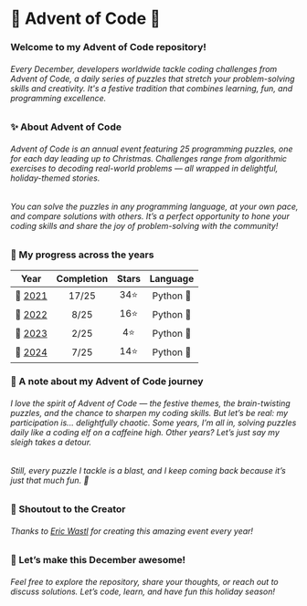 # 🎄 Advent of Code 🎄

### Welcome to my Advent of Code repository!

###### Every December, developers worldwide tackle coding challenges from Advent of Code, a daily series of puzzles that stretch your problem-solving skills and creativity. It's a festive tradition that combines learning, fun, and programming excellence.

### ✨ About Advent of Code

###### Advent of Code is an annual event featuring 25 programming puzzles, one for each day leading up to Christmas. Challenges range from algorithmic exercises to decoding real-world problems — all wrapped in delightful, holiday-themed stories.

###### You can solve the puzzles in any programming language, at your own pace, and compare solutions with others. It’s a perfect opportunity to hone your coding skills and share the joy of problem-solving with the community!

### 🌟 My progress across the years

|      Year       | Completion | Stars | Language  |
|:---------------:|:----------:|:-----:|:---------:|
| 🎅 [2021](2021) |   17/25    |  34⭐  | Python 🐍 |
| 🎅 [2022](2022) |    8/25    |  16⭐  | Python 🐍 |
| 🎅 [2023](2023) |    2/25    |  4⭐   | Python 🐍 |
| 🎅 [2024](2024) |    7/25    |  14⭐  | Python 🐍 |

### 🌟 A note about my Advent of Code journey

###### I _love_ the spirit of Advent of Code — the festive themes, the brain-twisting puzzles, and the chance to sharpen my coding skills. But let’s be real: my participation is... _delightfully chaotic_. Some years, I’m all in, solving puzzles daily like a coding elf on a caffeine high. Other years? Let’s just say my sleigh takes a detour.

###### Still, every puzzle I tackle is a blast, and I keep coming back because it’s just that much fun. 🎄

### 📣 Shoutout to the Creator

###### Thanks to [Eric Wastl](https://was.tl) for creating this amazing event every year!

### 🌟 Let’s make this December awesome!

###### Feel free to explore the repository, share your thoughts, or reach out to discuss solutions. Let’s code, learn, and have fun this holiday season!
